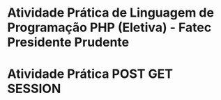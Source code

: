 # Atividade Prática de Linguagem de Programação PHP (Eletiva) - Fatec Presidente Prudente
# Atividade Prática POST GET SESSION
